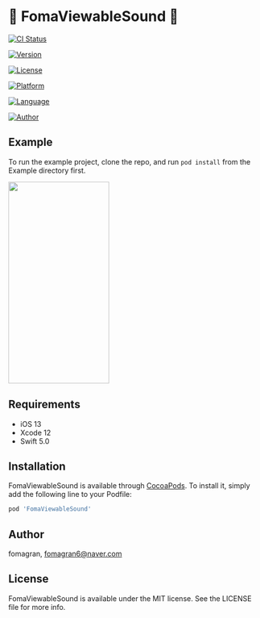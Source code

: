 # 👟 FomaViewableSound 👟

[![CI Status](https://img.shields.io/travis/fomagran/FomaViewableSound.svg?style=flat)](https://travis-ci.org/fomagran/FomaViewableSound)  

[![Version](https://img.shields.io/cocoapods/v/FomaViewableSound.svg?style=flat)](https://cocoapods.org/pods/FomaViewableSound)   

[![License](https://img.shields.io/badge/Licese-MIT-blueviolet)](https://cocoapods.org/pods/FomaViewableSound)   

[![Platform](https://img.shields.io/badge/Platform-iOS-yellow)](https://cocoapods.org/pods/FomaViewableSound)   

[![Language](https://img.shields.io/badge/Swift-5.0-orange)](https://cocoapods.org/pods/FomaViewableSound)   

[![Author](https://img.shields.io/badge/Author-Fomagran-green)](https://cocoapods.org/pods/FomaViewableSound)   

## Example

To run the example project, clone the repo, and run `pod install` from the Example directory first.

<img src="https://user-images.githubusercontent.com/47676921/120105698-0732f500-c195-11eb-9cf5-4bab900867ce.gif"  width="200" height="400">

## Requirements

* iOS 13
* Xcode 12
* Swift 5.0

## Installation

FomaViewableSound is available through [CocoaPods](https://cocoapods.org). To install
it, simply add the following line to your Podfile:

```ruby
pod 'FomaViewableSound'
```

## Author

fomagran, fomagran6@naver.com

## License

FomaViewableSound is available under the MIT license. See the LICENSE file for more info.
